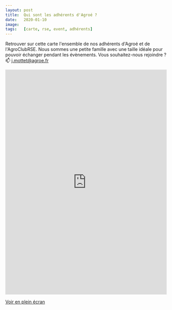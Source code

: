 ```yaml
---
layout: post
title:  Qui sont les adhérents d'Agroé ?
date:   2020-01-10
image:
tags:   [carte, rse, event, adhérents]
---
```



Retrouver sur cette carte l'ensemble de nos adhérents d'Agroé et de l'AgroClubRSE. Nous sommes une petite famille avec une taille idéale pour pouvoir échanger pendant les évènements. Vous souhaitez-nous rejoindre ?  :mailbox: j.mottet@agroe.fr

<iframe width="100%" height="700px" frameborder="0" allowfullscreen src="https://umap.openstreetmap.fr/fr/map/entreprises-de-lagroclubrse-2019_387574?scaleControl=false&miniMap=false&scrollWheelZoom=false&zoomControl=true&allowEdit=false&moreControl=true&searchControl=null&tilelayersControl=null&embedControl=null&datalayersControl=true&onLoadPanel=undefined&captionBar=false#8/50.438/3.426"></iframe><p><a href="https://umap.openstreetmap.fr/fr/map/entreprises-de-lagroclubrse-2019_387574">Voir en plein écran</a></p>



